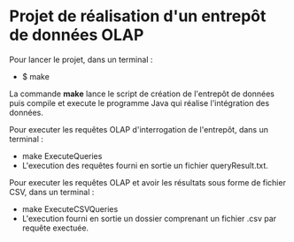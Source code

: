 # Projet de réalisation d'un entrepôt de données OLAP


Pour lancer le projet, dans un terminal :
* $ make

La commande **make** lance le script de création de l'entrepôt de données puis compile et execute le programme Java qui réalise l'intégration des données.


Pour executer les requêtes OLAP d'interrogation de l'entrepôt, dans un terminal :
* make ExecuteQueries
* L'execution des requêtes fourni en sortie un fichier queryResult.txt.


Pour executer les requêtes OLAP et avoir les résultats sous forme de fichier CSV, dans un terminal :
* make ExecuteCSVQueries
* L'execution fourni en sortie un dossier comprenant un fichier .csv par requête exectuée.